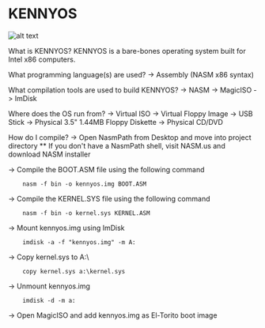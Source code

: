 # KENNYOS


![alt text](https://kennethkobz.files.wordpress.com/2019/05/kennyos.png)

What is KENNYOS?
KENNYOS is a bare-bones operating system built for Intel x86 computers.

What programming language(s) are used?
 -> Assembly (NASM x86 syntax)

What compilation tools are used to build KENNYOS?
 -> NASM
 -> MagicISO
 -> ImDisk
 
Where does the OS run from?
 -> Virtual ISO
 -> Virtual Floppy Image
 -> USB Stick
 -> Physical 3.5" 1.44MB Floppy Diskette
 -> Physical CD/DVD
 
How do I compile?
 -> Open NasmPath from Desktop and move into project directory
 ** If you don't have a NasmPath shell, visit NASM.us and download
	NASM installer

 -> Compile the BOOT.ASM file using the following command
	
		nasm -f bin -o kennyos.img BOOT.ASM
		
 -> Compile the KERNEL.SYS file using the following command
	
		nasm -f bin -o kernel.sys KERNEL.ASM
		
 -> Mount kennyos.img using ImDisk
 
		imdisk -a -f "kennyos.img" -m A:
		
 -> Copy kernel.sys to A:\
 
		copy kernel.sys a:\kernel.sys
		
 -> Unmount kennyos.img 
 
		imdisk -d -m a:

 -> Open MagicISO and add kennyos.img as El-Torito boot image
